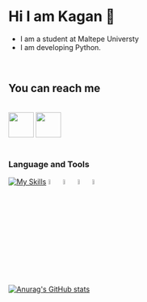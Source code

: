 #   Hi I am Kagan 👋


- I am a student at Maltepe Universty
- I am developing Python.


<br/>

## You can reach me 
<br>
<div>
<a href="https://www.linkedin.com/in/kaan-yılmaz-3631591b9/"><img src="https://www.vectorlogo.zone/logos/linkedin/linkedin-tile.svg" witdh="50px" height="50px"></a>
<a  href="mailto:ykaan2911@gmail.com"><img src="https://www.vectorlogo.zone/logos/gmail/gmail-tile.svg"  witdh="50px" height="50px"></a>

</div>

<br/>

### Language and Tools

[![My Skills](https://skills.thijs.gg/icons?i=js,html,css,git,python)](https://skills.thijs.gg)
<img width="5%" src="https://www.vectorlogo.zone/logos/w3_html5/w3_html5-icon.svg">
<img width="5%" src="https://www.vectorlogo.zone/logos/dotnet/dotnet-icon.svg">
<img width="5%" src="https://www.vectorlogo.zone/logos/microsoft/microsoft-icon.svg">
<img  width="5%" src="https://www.vectorlogo.zone/logos/typescriptlang/typescriptlang-icon.svg">
<br/>

[![Anurag's GitHub stats](https://github-readme-stats.vercel.app/api?username=tahaince)](https://github.com/anuraghazra/github-readme-stats)
